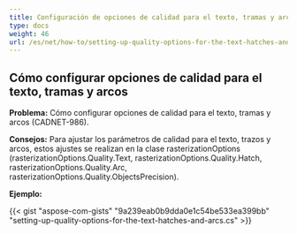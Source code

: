 ```yaml
---
title: Configuración de opciones de calidad para el texto, tramas y arcos
type: docs
weight: 46
url: /es/net/how-to/setting-up-quality-options-for-the-text-hatches-and-arcs/
---
```


## **Cómo configurar opciones de calidad para el texto, tramas y arcos**

**Problema:** Cómo configurar opciones de calidad para el texto, tramas y arcos (CADNET-986).

**Consejos:** Para ajustar los parámetros de calidad para el texto, trazos y arcos, estos ajustes se realizan en la clase rasterizationOptions (rasterizationOptions.Quality.Text, rasterizationOptions.Quality.Hatch, rasterizationOptions.Quality.Arc, rasterizationOptions.Quality.ObjectsPrecision).

**Ejemplo:**

{{< gist "aspose-com-gists" "9a239eab0b9dda0e1c54be533ea399bb" "setting-up-quality-options-for-the-text-hatches-and-arcs.cs" >}}
